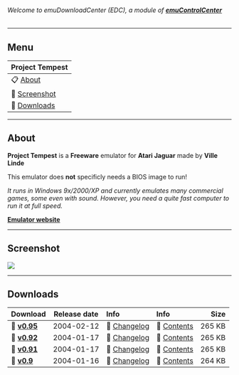 ###### Welcome to emuDownloadCenter (EDC), a module of [**emuControlCenter**](https://github.com/PhoenixInteractiveNL/emuControlCenter/wiki/)
***
## Menu
| **Project Tempest** |
|:---------|
| :clipboard: [About](#about) |
| :sunrise: [Screenshot](#screenshot) |
| :floppy_disk: [Downloads](#downloads) |
***
## About
**Project Tempest** is a **Freeware** emulator for **Atari Jaguar** made by **Ville Linde**

This emulator does **not** specificly needs a BIOS image to run!

_It runs in Windows 9x/2000/XP and currently emulates many commercial games, some even with sound. However, you need a quite fast computer to run it at full speed._

[**Emulator website**](http://pt.emuunlim.com/)
***
## Screenshot
![](https://raw.githubusercontent.com/PhoenixInteractiveNL/emuDownloadCenter/master/downloadhooks/projecttempest/projecttempest_screen.jpg)
***
## Downloads
| Download | Release date  | Info       | Info       | Size       |
|:---------|:-------------:|:-----------|:-----------|-----------:|
| :floppy_disk: [**v0.95**](https://github.com/PhoenixInteractiveNL/edc-repo0001/raw/master/projecttempest/0.95.7z) | 2004-02-12 | :page_facing_up: [Changelog](https://github.com/PhoenixInteractiveNL/edc-repo0001/blob/master/projecttempest/0.95_changelog.txt) | :mag_right: [Contents](https://github.com/PhoenixInteractiveNL/edc-repo0001/blob/master/projecttempest/0.95_contents.txt) | 265 KB |
| :floppy_disk: [**v0.92**](https://github.com/PhoenixInteractiveNL/edc-repo0001/raw/master/projecttempest/0.92.7z) | 2004-01-17 | :page_facing_up: [Changelog](https://github.com/PhoenixInteractiveNL/edc-repo0001/blob/master/projecttempest/0.92_changelog.txt) | :mag_right: [Contents](https://github.com/PhoenixInteractiveNL/edc-repo0001/blob/master/projecttempest/0.92_contents.txt) | 265 KB |
| :floppy_disk: [**v0.91**](https://github.com/PhoenixInteractiveNL/edc-repo0001/raw/master/projecttempest/0.91.7z) | 2004-01-17 | :page_facing_up: [Changelog](https://github.com/PhoenixInteractiveNL/edc-repo0001/blob/master/projecttempest/0.91_changelog.txt) | :mag_right: [Contents](https://github.com/PhoenixInteractiveNL/edc-repo0001/blob/master/projecttempest/0.91_contents.txt) | 265 KB |
| :floppy_disk: [**v0.9**](https://github.com/PhoenixInteractiveNL/edc-repo0001/raw/master/projecttempest/0.9.7z) | 2004-01-16 | :page_facing_up: [Changelog](https://github.com/PhoenixInteractiveNL/edc-repo0001/blob/master/projecttempest/0.9_changelog.txt) | :mag_right: [Contents](https://github.com/PhoenixInteractiveNL/edc-repo0001/blob/master/projecttempest/0.9_contents.txt) | 264 KB |
